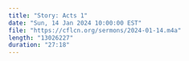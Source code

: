 ```yaml
---
title: "Story: Acts 1"
date: "Sun, 14 Jan 2024 10:00:00 EST"
file: "https://cflcn.org/sermons/2024-01-14.m4a"
length: "13026227"
duration: "27:18"
---
```

